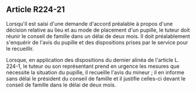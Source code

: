 ## Article R224-21

Lorsqu'il est saisi d'une demande d'accord préalable à propos d'une décision relative au lieu et au mode
de placement d'un pupille, le tuteur doit réunir le conseil de famille dans un délai de deux mois. Il doit
préalablement s'enquérir de l'avis du pupille et des dispositions prises par le service pour le recueillir.

Lorsque, en application des dispositions du dernier alinéa de l'article L. 224-1, le tuteur ou son représentant
prend en urgence les mesures que nécessite la situation du pupille, il recueille l'avis du mineur ; il en informe
sans délai le président du conseil de famille et il justifie celles-ci devant le conseil de famille dans le délai de
deux mois.

